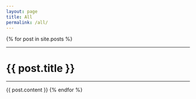 ```yaml
---
layout: page
title: All
permalink: /all/
---
```

<html>
{% for post in site.posts %}
  <hr>
  <h1>{{ post.title }}</h1>
  <hr>
  {{ post.content }}
{% endfor %}
</html>
